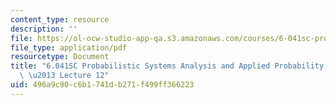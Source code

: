 ```yaml
---
content_type: resource
description: ''
file: https://ol-ocw-studio-app-qa.s3.amazonaws.com/courses/6-041sc-probabilistic-systems-analysis-and-applied-probability-fall-2013/496a9c90c6b1741db271f499ff366223_MIT6_041SCF13_lec12_300k.mp4.pdf
file_type: application/pdf
resourcetype: Document
title: "6.041SC Probabilistic Systems Analysis and Applied Probability, Fall 2013Transcript\
  \ \u2013 Lecture 12"
uid: 496a9c90-c6b1-741d-b271-f499ff366223
---
```

